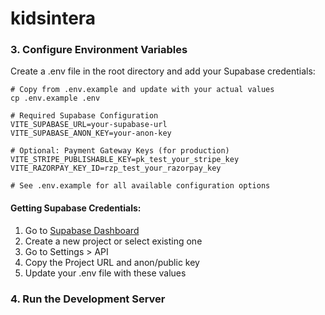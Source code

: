 # kidsintera

### 3. Configure Environment Variables
Create a .env file in the root directory and add your Supabase credentials:
```env
# Copy from .env.example and update with your actual values
cp .env.example .env

# Required Supabase Configuration
VITE_SUPABASE_URL=your-supabase-url
VITE_SUPABASE_ANON_KEY=your-anon-key

# Optional: Payment Gateway Keys (for production)
VITE_STRIPE_PUBLISHABLE_KEY=pk_test_your_stripe_key
VITE_RAZORPAY_KEY_ID=rzp_test_your_razorpay_key

# See .env.example for all available configuration options
```

#### Getting Supabase Credentials:
1. Go to [Supabase Dashboard](https://supabase.com/dashboard)
2. Create a new project or select existing one
3. Go to Settings > API
4. Copy the Project URL and anon/public key
5. Update your .env file with these values

### 4. Run the Development Server
```bash